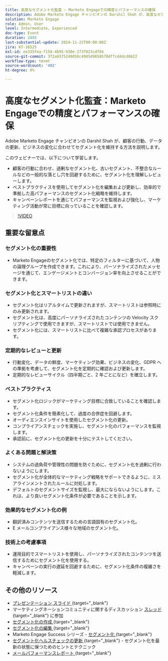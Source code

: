 ```yaml
---
title: 高度なセグメント化監査 – Marketo Engageでの精度とパフォーマンスの確保
description: Adobe Marketo Engage チャンピオンの Darshil Shah が、高度なセグメント化監査をマスターし、セグメント化戦略を最適化し、お客様の行動と連携し、GDPR コンプライアンスを維持し、ベストプラクティスとリアルタイムの更新を通じてマーケティングパフォーマンスを向上させる方法を学びます。
solution: Marketo Engage
role: Admin, User
level: Intermediate, Experienced
doc-type: Event
duration: 2493
last-substantial-update: 2024-11-22T00:00:00Z
jira: KT-16525
exl-id: ee335fea-f158-4b95-930e-273f023cdf04
source-git-commit: 3f2a8375249858c4905d9058570dffcd4dcd8622
workflow-type: tm+mt
source-wordcount: '402'
ht-degree: 0%

---
```


# 高度なセグメント化監査：Marketo Engageでの精度とパフォーマンスの確保

Adobe Marketo Engage チャンピオンの Darshil Shah が、顧客の行動、データの更新、ビジネスの変化に合わせてセグメント化を維持する方法を説明します。

このウェビナーでは、以下について学習します。

* 顧客の行動に合わせ、過剰なセグメント化、古いセグメント、不整合なルールなどの一般的な落とし穴を回避するために、セグメント化を理解しレビューします。
* ベストプラクティスを使用してセグメント化を編集および更新し、効率的で準拠した高パフォーマンスのセグメント化戦略を維持します。
* キャンペーンレポートを通じてパフォーマンスを監視および強化し、マーケティング活動が常に目標に向っていることを確認します。

>[!VIDEO](https://video.tv.adobe.com/v/3439383/?learn=on&enablevpops)

## 重要な留意点

### セグメント化の重要性

* Marketo Engageのセグメント化では、特定のフィルターに基づいて、人物の論理グループを作成できます。これにより、パーソナライズされたメッセージを通じて、エンゲージメントとコンバージョン率を向上させることができます。

### セグメント化とスマートリストの違い

* セグメント化はリアルタイムで更新されますが、スマートリストは参照時にのみ更新されます。
* セグメント化は、高度にパーソナライズされたコンテンツの Velocity スクリプティングで使用できますが、スマートリストでは使用できません。
* セグメント化には、スマートリストに比べて複雑な承認プロセスがあります。

### 定期的なレビューと更新

* 行動変化、データの鮮度、マーケティング効果、ビジネスの変化、GDPR への準拠を考慮して、セグメント化を定期的に確認および更新します。
* 定期的なレビューサイクル（四半期ごと、2 年ごとになど）を確立します。

### ベストプラクティス

* セグメント化ロジックがマーケティング目標に合致していることを確認します。
* セグメント化条件を簡素化して、過度の合併症を回避します。
* オーディエンスインサイトを使用したセグメント化の更新。
* コンプライアンスチェックを実施し、セグメント化のパフォーマンスを監視します。
* 承認前に、セグメント化の更新を十分にテストしてください。

### よくある問題と解決策

* システムの過負荷や管理性の問題を防ぐために、セグメント化を過剰に行わないようにします。
* セグメント化が全体的なマーケティング戦略をサポートできるように、ミスアラインメントされたルールに対処します。
* デフォルトのセグメントサイズを監視し、最大にならないようにします。これは、より良いセグメント化条件が必要であることを示します。

### 効果的なセグメント化の例

* 翻訳済みコンテンツを送信するための言語固有のセグメント化。
* E メールコンプライアンス様々な地域のセグメント化。

### 技術上の考慮事項

* 運用目的でスマートリストを使用し、パーソナライズされたコンテンツを送信するためにセグメント化を使用する。
* キャンペーンの実行の遅延を回避するために、セグメント化条件の複雑さを軽減します。

## その他のリソース

* [&#x200B; プレゼンテーション スライド &#x200B;](https://engage.adobe.com/rs/360-KCI-804/images/AME_Learn%20From%20your%20peers%20Webinar_Advanced%20segmentation%20Audits.pdf?version=0){target="_blank"}
* マーケティングネーションコミュニティに関するディスカッション [&#x200B; スレッド &#x200B;](https://nation.marketo.com/t5/product-discussions/register-now-learn-from-your-peers-advanced-segmentation-audits/td-p/353460){target="_blank"} に参加
* [&#x200B; セグメント化の作成 &#x200B;](https://experienceleague.adobe.com/ja/docs/marketo/using/product-docs/personalization/segmentation-and-snippets/segmentation/create-a-segmentation){target="_blank"}
* [&#x200B; セグメント化の編集 &#x200B;](https://experienceleague.adobe.com/ja/docs/marketo/using/product-docs/personalization/segmentation-and-snippets/segmentation/edit-a-segmentation){target="_blank"}
* Marketo Engage Success シリーズ - [&#x200B; セグメント化 &#x200B;](https://nation.marketo.com/t5/product-blogs/marketo-success-series-segmentation/ba-p/304969){target="_blank"}
* [&#x200B; セグメント化ヘルスチェックの更新 &#x200B;](https://nation.marketo.com/t5/product-blogs/segmentation-health-check-updates-tips-and-tricks-for-keeping/ba-p/241963){target="_blank"} - セグメント化を最新の状態に保つためのヒントとテクニック
* [&#x200B; メールパフォーマンスレポート &#x200B;](https://experienceleague.adobe.com/ja/docs/marketo/using/product-docs/email-marketing/email-programs/email-program-data/email-performance-report){target="_blank"}
